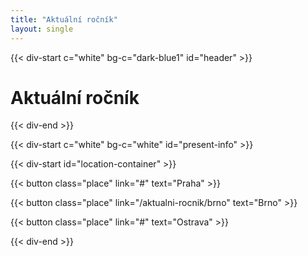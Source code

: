 ```yaml
---
title: "Aktuální ročník"
layout: single
---
```


{{< div-start c="white" bg-c="dark-blue1" id="header" >}}

# Aktuální ročník

{{< div-end >}}

{{< div-start c="white" bg-c="white" id="present-info" >}}

{{< div-start id="location-container" >}}

{{< button class="place" link="#" text="Praha" >}}

{{< button class="place" link="/aktualni-rocnik/brno" text="Brno" >}}

{{< button class="place" link="#" text="Ostrava" >}}

{{< div-end >}}